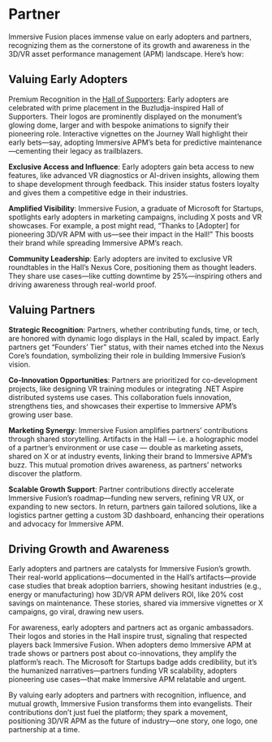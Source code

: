 # Partner

Immersive Fusion places immense value on early adopters and partners, recognizing them as the cornerstone of its growth and awareness in the 3D/VR asset performance management (APM) landscape. Here’s how:

## Valuing Early Adopters

Premium Recognition in the [Hall of Supporters](./Hall-of-Supporters/index.md): Early adopters are celebrated with prime placement in the Buzludja-inspired Hall of Supporters. Their logos are prominently displayed on the monument’s glowing dome, larger and with bespoke animations to signify their pioneering role. Interactive vignettes on the Journey Wall highlight their early bets—say, adopting Immersive APM’s beta for predictive maintenance—cementing their legacy as trailblazers.

**Exclusive Access and Influence**: Early adopters gain beta access to new features, like advanced VR diagnostics or AI-driven insights, allowing them to shape development through feedback. This insider status fosters loyalty and gives them a competitive edge in their industries.

**Amplified Visibility**: Immersive Fusion, a graduate of Microsoft for Startups, spotlights early adopters in marketing campaigns, including X posts and VR showcases. For example, a post might read, “Thanks to [Adopter] for pioneering 3D/VR APM with us—see their impact in the Hall!” This boosts their brand while spreading Immersive APM’s reach.

**Community Leadership**: Early adopters are invited to exclusive VR roundtables in the Hall’s Nexus Core, positioning them as thought leaders. They share use cases—like cutting downtime by 25%—inspiring others and driving awareness through real-world proof.

## Valuing Partners

**Strategic Recognition**: Partners, whether contributing funds, time, or tech, are honored with dynamic logo displays in the Hall, scaled by impact. Early partners get “Founders’ Tier” status, with their names etched into the Nexus Core’s foundation, symbolizing their role in building Immersive Fusion’s vision.

**Co-Innovation Opportunities**: Partners are prioritized for co-development projects, like designing VR training modules or integrating .NET Aspire distributed systems use cases. This collaboration fuels innovation, strengthens ties, and showcases their expertise to Immersive APM’s growing user base.

**Marketing Synergy**: Immersive Fusion amplifies partners’ contributions through shared storytelling. Artifacts in the Hall — i.e. a holographic model of a partner’s environment or use case — double as marketing assets, shared on X or at industry events, linking their brand to Immersive APM’s buzz. This mutual promotion drives awareness, as partners’ networks discover the platform.

**Scalable Growth Support**: Partner contributions directly accelerate Immersive Fusion’s roadmap—funding new servers, refining VR UX, or expanding to new sectors. In return, partners gain tailored solutions, like a logistics partner getting a custom 3D dashboard, enhancing their operations and advocacy for Immersive APM.

## Driving Growth and Awareness

Early adopters and partners are catalysts for Immersive Fusion’s growth. Their real-world applications—documented in the Hall’s artifacts—provide case studies that break adoption barriers, showing hesitant industries (e.g., energy or manufacturing) how 3D/VR APM delivers ROI, like 20% cost savings on maintenance. These stories, shared via immersive vignettes or X campaigns, go viral, drawing new users.

For awareness, early adopters and partners act as organic ambassadors. Their logos and stories in the Hall inspire trust, signaling that respected players back Immersive Fusion. When adopters demo Immersive APM at trade shows or partners post about co-innovations, they amplify the platform’s reach. The Microsoft for Startups badge adds credibility, but it’s the humanized narratives—partners funding VR scalability, adopters pioneering use cases—that make Immersive APM relatable and urgent.

By valuing early adopters and partners with recognition, influence, and mutual growth, Immersive Fusion transforms them into evangelists. Their contributions don’t just fuel the platform; they spark a movement, positioning 3D/VR APM as the future of industry—one story, one logo, one partnership at a time.